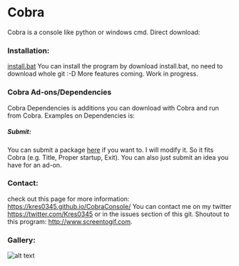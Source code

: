 # Cobra
Cobra is a console like python or windows cmd. Direct download: 

### Installation:
[install.bat](https://cdn.rawgit.com/kres0345/CobraConsole/4a17ccdc/install.bat)
You can install the program by download install.bat, no need to download whole git :-D
More features coming. Work in progress.

### Cobra Ad-ons/Dependencies
Cobra Dependencies is additions you can download with Cobra and run from Cobra.
Examples on Dependencies is: 
##### Submit:
You can submit a package [here](https://github.com/kres0345/CobraPackageSuggestions) if you want to.
I will modify it. So it fits Cobra (e.g. Title, Proper startup, Exit).
You can also just submit an idea you have for an ad-on.

### Contact:
check out this page for more information: https://kres0345.github.io/CobraConsole/
You can contact me on my twitter https://twitter.com/Kres0345 or in the issues section of this git.
Shoutout to this program: http://www.screentogif.com.

### Gallery:
![alt text](https://raw.githubusercontent.com/kres0345/CobraConsole/master/docs/CobraDemonstration.gif "")
